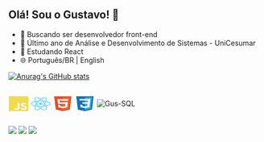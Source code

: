 ## Olá! Sou o Gustavo! 👋

- 🔭 Buscando ser desenvolvedor front-end
- 📖 Último ano de Análise e Desenvolvimento de Sistemas - UniCesumar
- 🌱 Estudando React
- 🌐 Português/BR | English

[![Anurag's GitHub stats](https://github-readme-stats.vercel.app/api?username=gusm210&show_icons=true&theme=dracula)](https://github.com/gusm210/github-readme-stats)

<div style="display: inline_block"><br>
  <img align="center" alt="Gus-Js" height="30" width="40" src="https://raw.githubusercontent.com/devicons/devicon/master/icons/javascript/javascript-plain.svg">
  <img align="center" alt="Gus-React" height="30" width="40" src="https://raw.githubusercontent.com/devicons/devicon/master/icons/react/react-original.svg">
  <img align="center" alt="Gus-HTML" height="30" width="40" src="https://raw.githubusercontent.com/devicons/devicon/master/icons/html5/html5-original.svg">
  <img align="center" alt="Gus-CSS" height="30" width="40" src="https://raw.githubusercontent.com/devicons/devicon/master/icons/css3/css3-original.svg">
<img align="center" alt="Gus-SQL" height="30" width="40"
src="https://cdn.jsdelivr.net/gh/devicons/devicon@latest/icons/sqldeveloper/sqldeveloper-original.svg" />
          
          
  <div/>

##
    
  <div>
  <a href="https://instagram.com/gusm210" target="_blank"><img src="https://img.shields.io/badge/-Instagram-%23E4405F?style=for-the-badge&logo=instagram&logoColor=white" target="_blank"></a>
  <a href = "mailto:gustavoma230@gmail.com"><img src="https://img.shields.io/badge/-Gmail-%23333?style=for-the-badge&logo=gmail&logoColor=white" target="_blank"></a>
  <a href="https://www.linkedin.com/in/gustavo-mendes-2844aa179/" target="_blank"><img src="https://img.shields.io/badge/-LinkedIn-%230077B5?style=for-the-badge&logo=linkedin&logoColor=white" target="_blank"></a> 
  
    
  </div>


  


